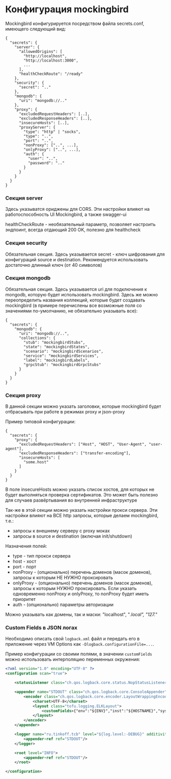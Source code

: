 # Конфигурация mockingbird

Mockingbird конфигурируется посредством файла secrets.conf, имеющего следующий вид:

```
{
  "secrets": {
    "server": {
      "allowedOrigins": [
        "http://localhost",
        "http://localhost:3000",
        ...
      ],
      "healthCheckRoute": "/ready"
    },
    "security": {
      "secret": ".."
    },
    "mongodb": {
      "uri": "mongodb://.."
    },
    "proxy": {
      "excludedRequestHeaders": [..],
      "excludedResponseHeaders": [..],
      "insecureHosts": [..],
      "proxyServer": {
        "type": "http" | "socks",
        "type": "..",
        "port": "..",
        "nonProxy": ["..", ...],
        "onlyProxy": ["..", ...],
        "auth": {
          "user": "..",
          "password": ".."
        }
      }
    }
  }
}
```

### Секция server

Здесь указыватся ориджены для CORS. Эти настройки влияют на работоспособность UI Mockingbird, а также swagger-ui

healthCheckRoute - необязательный параметр, позволяет настроить эндпоинт, всегда отдающий 200 OK, полезно для healthcheck

### Секция security

Обязательная секция. Здесь указывается secret - ключ шифрования для конфигураций source и destination.
Рекомендуется использовать достаточно длинный ключ (от 40 символов)

### Секция mongodb

Обязательная секция. Здесь указывается uri для подключения к mongodb, которую будет использовать mockingbird.
Здесь же можно переопределить названия коллекций, которые будет создавать mockingbird (в примере перечислены все возможные поля со значениями по-умолчанию, не обязательно указывать все):

```
{
  "secrets": {
    "mongodb": {
      "uri": "mongodb://..",
      "collections": {
        "stub": "mockingbirdStubs",
        "state": "mockingbirdStates",
        "scenario": "mockingbirdScenarios",
        "service": "mockingbirdServices",
        "label": "mockingbirdLabels",
        "grpcStub": "mockingbirdGrpcStubs"
      }
    }
  }
}
```

### Секция proxy

В данной секции можно указать заголовки, которые mockingbird будет отбрасывать при работе в режимах proxy и json-proxy

Пример типовой конфигурации:

```
{
  "secrets": {
    "proxy": {
      "excludedRequestHeaders": ["Host", "HOST", "User-Agent", "user-agent"],
      "excludedResponseHeaders": ["transfer-encoding"],
      "insecureHosts": [
        "some.host"
      ]
    }
  }
}
```

В поле insecureHosts можно указать список хостов, для которых не будет выполняться проверка сертификатов. Это может быть полезно
для случаев развёртывания во внутренней инфраструктуре

Так-же в этой секции можно указать настройки прокси сервера. Эти настройки влияют на ВСЕ http запросы, которые делаем mockingbird, т.е.:
- запросы к внешнему серверу с proxy моках
- запросы в source и destination (включая init/shutdown)

Назначения полей:
- type - тип прокси сервера
- host - хост
- port - порт
- nonProxy - (опционально) перечень доменов (масок доменов), запросы к которым НЕ НУЖНО проксировать
- onlyProxy - (опционально) перечень доменов (масок доменов), запросы к которым НУЖНО проксировать.
Если указать одновременно nonProxy и onlyProxy, то nonProxy будет иметь приоритет
- auth - (опционально) параметры авторизации

Можно указывать как домены, так и маски: "localhost", "*.local", "127.*"

### Custom Fields в JSON логах

Необходимо описать свой `logback.xml` файл и передать его в приложение через VM Options как `-Dlogback.configurationFile=...`.

Пример конфигурации со своими полями, в значении `customFields` можно использовать интерполяцию переменных окружения:

```xml
<?xml version="1.0" encoding="UTF-8" ?>
<configuration scan="true">

    <statusListener class="ch.qos.logback.core.status.NopStatusListener" />

    <appender name="STDOUT" class="ch.qos.logback.core.ConsoleAppender">
        <encoder class="ch.qos.logback.core.encoder.LayoutWrappingEncoder">
            <charset>UTF-8</charset>
            <layout class="tofu.logging.ELKLayout">
                <customFields>{"env":"${ENV}","inst":"${HOSTNAME}","system":"mockingbird"}</customFields>
            </layout>
        </encoder>
    </appender>

    <logger name="ru.tinkoff.tcb" level="${log.level:-DEBUG}" additivity="false">
        <appender-ref ref="STDOUT"/>
    </logger>

    <root level="INFO">
        <appender-ref ref="STDOUT"/>
    </root>

</configuration>
```